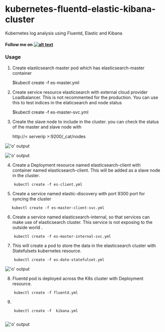 # kubernetes-fluentd-elastic-kibana-cluster
Kubernetes log analysis using Fluentd, Elastic and Kibana


#### Follow me on [![alt text][1.1]][1]

### Usage

1. Create elasticsearch master pod which has elasticsearch-master container

    $kubectl create -f es-master.yml

2. Create service resource elasticsearch with external cloud provider Loadbalancer. This is not recommented for the production. You can use this to test indices in the elaticsearch and node status  


    $kubectl create -f es-master-svc.yml


3. Create the slave node to include in the cluster. you can check the status of the master and slave node with 

    http://< serverip >:9200/_cat/nodes

!['o' output](http://i.imgur.com/UmZsXYU.png)

!['o' output](http://i.imgur.com/KHetkud.png)

4. Create a Deployment resource named elasticsearch-client with container named elasticsearch-client. This will be added as a slave node
   in the cluster. 

```
    kubectl create -f es-client.yml

```

5. Create a service named  elastic-discovery with port 9300 port for syncing the cluster 

```
   kubectl create -f es-master-client-svc.yml

```

6. Create a service named elasticsearch-internal, so that services can make use of elasticsearch cluster. This service is not exposing to the outside world .

```
    kubectl create -f es-master-internal-svc.yml

```
 7. This will create a pod to store the data in the elasticsearch cluster with Statefulsets kubernetes resource. 
 
```
    kubectl create -f es-date-statefulset.yml

```
    
 !['o' output](http://i.imgur.com/WjMNfy0.png)

8. Fluentd pod  is deployed across the K8s cluster with Deployment resource. 

```
    kubectl create -f fluentd.yml

```
9. 

```
    kubectl create -f  kibana.yml 
 
 ``` 


!['o' output](http://i.imgur.com/CcptHnN.png)



[1.1]: http://i.imgur.com/tXSoThF.png (twitter icon with padding)
[1]: http://www.twitter.com/rahulkrishnanra

